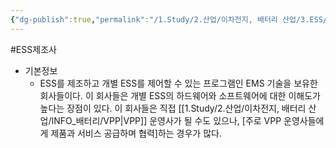 ```yaml
---
{"dg-publish":true,"permalink":"/1.Study/2.산업/이차전지, 배터리 산업/3.ESS/ESS 제조사/","created":"2024-11-20T21:02:27.649+09:00","updated":"2025-06-26T16:46:41.529+09:00"}
---
```


#ESS제조사


- 기본정보
	- ESS를 제조하고 개별 ESS를 제어할 수 있는 프로그램인 EMS 기술을 보유한 회사들이다. 이 회사들은 개별 ESS의 하드웨어와 소프트웨어에 대한 이해도가 높다는 장점이 있다. 이 회사들은 직접 [[1.Study/2.산업/이차전지, 배터리 산업/INFO_배터리/VPP\|VPP]] 운영사가 될 수도 있으나, [주로 VPP 운영사들에게 제품과 서비스 공급하며 협력]하는 경우가 많다.
